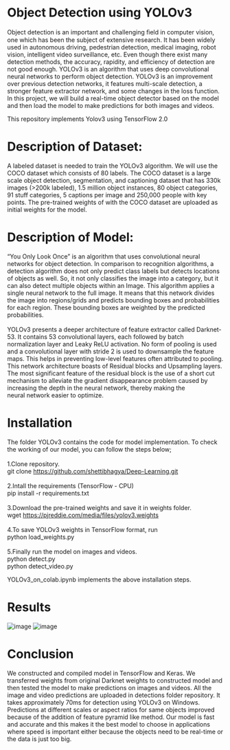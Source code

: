 # Object Detection using YOLOv3
Object detection is an important and challenging ﬁeld in computer vision, one which has been the subject of extensive research. It has been widely used in autonomous driving, pedestrian detection, medical imaging, robot vision, intelligent video surveillance, etc. Even though there exist many detection methods, the accuracy, rapidity, and efficiency of detection are not good enough. YOLOv3 is an algorithm that uses deep convolutional neural networks to perform object detection. YOLOv3 is an improvement over previous  detection networks, it features multi-scale detection, a stronger feature extractor network, and some changes in the loss function. In this project, we will build a real-time object detector based on the  model and then load the model to make predictions for both images and videos. 

This repository implements Yolov3 using TensorFlow 2.0

# Description of Dataset:
A labeled dataset is needed to train the YOLOv3 algorithm. We will use the COCO dataset which consists of 80 labels. The COCO dataset is a large scale object detection, segmentation, and captioning dataset that has 330k images (>200k labeled), 1.5 million object instances,  80 object categories, 91 stuff categories, 5 captions per image and 250,000 people with key points. The pre-trained weights of  with the COCO dataset are uploaded as initial weights for the model.

#  Description of Model:
“You Only Look Once” is an algorithm that uses convolutional neural networks for object detection. In comparison to recognition algorithms, a detection algorithm does not only predict class labels but detects locations of objects as well. So, it not only classifies the image into a category, but it can also detect multiple objects within an Image. This algorithm applies a single neural network to the full image. It means that this network divides the image into regions/grids and predicts bounding boxes and probabilities for each region. These bounding boxes are weighted by the predicted probabilities.<br/>
<br/>
YOLOv3 presents a deeper architecture of feature extractor called Darknet-53. It contains 53 convolutional layers, each followed by batch normalization layer and Leaky ReLU activation. No form of pooling is used and a convolutional layer with stride 2 is used to downsample the feature maps. This helps in preventing low-level features often attributed to pooling. This network architecture boasts of Residual blocks and Upsampling layers. The most significant feature of the residual block is the use of a short cut mechanism to alleviate the gradient disappearance problem caused by increasing the depth in the neural network, thereby making the neural network easier to optimize. 


# Installation
The folder YOLOv3 contains the code for model implementation. To check the working of our model, you can follow the steps below;<br/>
<br/>
1.Clone repository. <br/>
  git clone https://github.com/shettibhagya/Deep-Learning.git<br/> <br/>
2.Intall the requirements (TensorFlow - CPU)<br/>
  pip install -r requirements.txt<br/> <br/>
3.Download the pre-trained weights and save it in weights folder.<br/>
  wget https://pjreddie.com/media/files/yolov3.weights <br/> <br/>
4.To save YOLOv3 weights in TensorFlow format, run<br/>
  python load_weights.py<br/> <br/>
5.Finally run the model on images and videos.<br/>
  python detect.py <br/>
  python detect_video.py<br/>
  
YOLOv3_on_colab.ipynb implements the above installation steps.

# Results

![image](https://user-images.githubusercontent.com/75746037/118541741-10957980-b720-11eb-9f5e-811de6d552dd.png)
![image](https://user-images.githubusercontent.com/75746037/118541777-1a1ee180-b720-11eb-89d8-31eb2dcf1541.png)

# Conclusion
We constructed and compiled  model in TensorFlow and Keras. We transferred weights from original Darknet weights to constructed model and then tested the model to make predictions on images and videos. All the image and video predictions are uploaded in detections folder repository. It takes approximately 70ms for detection using YOLOv3 on Windows. Predictions at different scales or aspect ratios for same objects improved because of the addition of feature pyramid like method. Our model is fast and accurate and this makes it the best model to choose in applications where speed is important either because the objects need to be real-time or the data is just too big.

